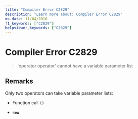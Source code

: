 ```yaml
---
title: "Compiler Error C2829"
description: "Learn more about: Compiler Error C2829"
ms.date: 11/04/2016
f1_keywords: ["C2829"]
helpviewer_keywords: ["C2829"]
---
```

# Compiler Error C2829

> 'operator operator' cannot have a variable parameter list

## Remarks

Only two operators can take variable parameter lists:

- Function call `()`

- **`new`**
